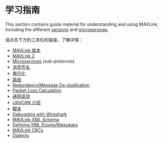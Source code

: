 # 学习指南

This section contains guide material for understanding and using MAVLink, including the different [versions](../guide/mavlink_version.md) and [microservices](../services/index.md).

请点击下方的工具栏的链接，了解详情：

- [MAVLink 版本](../guide/mavlink_version.md)
- [MAVLink 2](../guide/mavlink_2.md)
- [Microservices](../services/index.md) (sub-protocols)
- [消息签名](../guide/message_signing.md)
- [串行化](../guide/serialization.md)
- [路由](../guide/routing.md)
- [Redundancy/Message De-duplication](../guide/redundancy_deduplication.md)
- [Packet Loss Calculation](../guide/packet_loss.md)
- [通用遥测](../guide/general_telemetry.md)
- [UAVCAN 介绍](../guide/uavcan_interaction.md)
- [脚本](../guide/scripts.md)
- [Debugging with Wireshark](../guide/wireshark.md)
- [MAVLink XML Schema](../guide/xml_schema.md)
- [Defining XML Enums/Messages](../guide/define_xml_element.md)
- [MAVLink CRCs](../guide/crc.md)
- [Dialects](../messages/index.md)